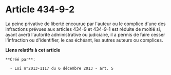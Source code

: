 # Article 434-9-2

La peine privative de liberté encourue par l'auteur ou le complice d'une des infractions prévues aux articles 434-9 et
434-9-1 est réduite de moitié si, ayant averti l'autorité administrative ou judiciaire, il a permis de faire cesser
l'infraction ou d'identifier, le cas échéant, les autres auteurs ou complices.

**Liens relatifs à cet article**

	**Créé par**:

	  - Loi n°2013-1117 du 6 décembre 2013 - art. 5
